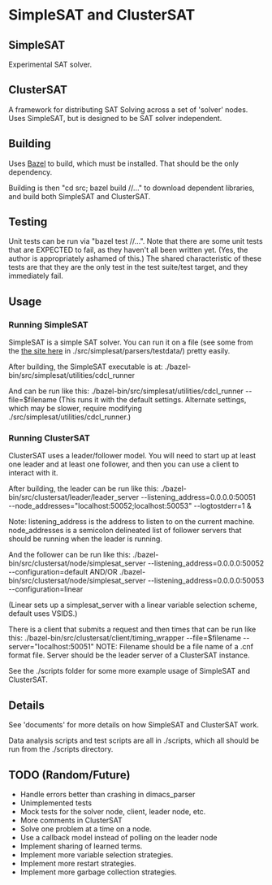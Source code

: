 # SimpleSAT and ClusterSAT

## SimpleSAT

Experimental SAT solver.

## ClusterSAT

A framework for distributing SAT Solving across a set of 'solver' nodes.  Uses SimpleSAT, but is designed to be
SAT solver independent.

## Building

Uses [Bazel](https://bazel.build/) to build, which must be installed.  That should be the only dependency.

Building is then "cd src; bazel build //..." to download dependent libraries, and build both SimpleSAT and ClusterSAT.

## Testing

Unit tests can be run via "bazel test //...".  Note that there are some unit tests that are
EXPECTED to fail, as they haven't all been written yet.  (Yes, the author is appropriately ashamed of this.)  The shared characteristic of these tests are that they are the only test in the test suite/test target, and they immediately fail.

## Usage

### Running SimpleSAT

SimpleSAT is a simple SAT solver.  You can run it on a file (see some from the [the site here](https://www.cs.ubc.ca/~hoos/SATLIB/benchm.html) in ./src/simplesat/parsers/testdata/) pretty easily.

After building, the SimpleSAT executable is at:
./bazel-bin/src/simplesat/utilities/cdcl_runner

And can be run like this:
./bazel-bin/src/simplesat/utilities/cdcl_runner --file=$filename
(This runs it with the default settings.  Alternate settings, which may be slower, require modifying ./src/simplesat/utilities/cdcl_runner.)

### Running ClusterSAT

ClusterSAT uses a leader/follower model.  You will need to start up at least one leader
and at least one follower, and then you can use a client to interact with it.

After building, the leader can be run like this:
./bazel-bin/src/clustersat/leader/leader_server --listening_address=0.0.0.0:50051 \
   --node_addresses="localhost:50052;localhost:50053" --logtostderr=1 &

Note:  listening_address is the address to listen to on the current machine.
node_addresses is a semicolon delineated list of follower servers that should be running
when the leader is running.

And the follower can be run like this:
./bazel-bin/src/clustersat/node/simplesat_server --listening_address=0.0.0.0:50052 --configuration=default
AND/OR
./bazel-bin/src/clustersat/node/simplesat_server --listening_address=0.0.0.0:50053 --configuration=linear

(Linear sets up a simplesat_server with a linear variable selection scheme, default
uses VSIDS.)

There is a client that submits a request and then times that can be run like this:
./bazel-bin/src/clustersat/client/timing_wrapper --file=$filename --server="localhost:50051"
NOTE:  Filename should be a file name of a .cnf format file.  Server should be the leader server of a ClusterSAT instance.

See the ./scripts folder for some more example usage of SimpleSAT and ClusterSAT.

## Details

See 'documents' for more details on how SimpleSAT and ClusterSAT work.

Data analysis scripts and test scripts are all in ./scripts, which all should be run
from the ./scripts directory.

## TODO (Random/Future)

- Handle errors better than crashing in dimacs_parser
- Unimplemented tests
- Mock tests for the solver node, client, leader node, etc.
- More comments in ClusterSAT
- Solve one problem at a time on a node.
- Use a callback model instead of polling on the leader node
- Implement sharing of learned terms.
- Implement more variable selection strategies.
- Implement more restart strategies.
- Implement more garbage collection strategies.
